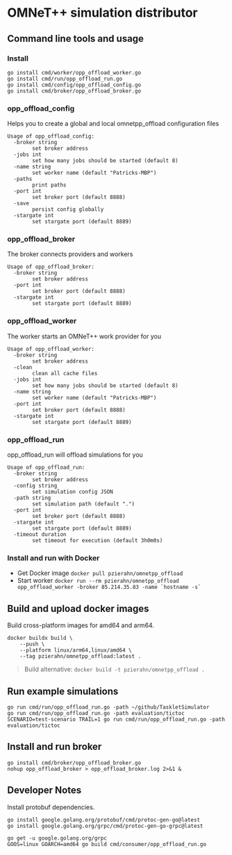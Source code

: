 # OMNeT++ simulation distributor

## Command line tools and usage

### Install

```shell
go install cmd/worker/opp_offload_worker.go
go install cmd/run/opp_offload_run.go
go install cmd/config/opp_offload_config.go
go install cmd/broker/opp_offload_broker.go
```

### opp_offload_config

Helps you to create a global and local omnetpp_offload configuration files

```
Usage of opp_offload_config:
  -broker string
        set broker address
  -jobs int
        set how many jobs should be started (default 8)
  -name string
        set worker name (default "Patricks-MBP")
  -paths
        print paths
  -port int
        set broker port (default 8888)
  -save
        persist config globally
  -stargate int
        set stargate port (default 8889)
```

### opp_offload_broker

The broker connects providers and workers

```
Usage of opp_offload_broker:
  -broker string
        set broker address
  -port int
        set broker port (default 8888)
  -stargate int
        set stargate port (default 8889)
```

### opp_offload_worker

The worker starts an OMNeT++ work provider for you

```
Usage of opp_offload_worker:
  -broker string
        set broker address
  -clean
        clean all cache files
  -jobs int
        set how many jobs should be started (default 8)
  -name string
        set worker name (default "Patricks-MBP")
  -port int
        set broker port (default 8888)
  -stargate int
        set stargate port (default 8889)
```

### opp_offload_run

opp_offload_run will offload simulations for you

```
Usage of opp_offload_run:
  -broker string
        set broker address
  -config string
        set simulation config JSON
  -path string
        set simulation path (default ".")
  -port int
        set broker port (default 8888)
  -stargate int
        set stargate port (default 8889)
  -timeout duration
        set timeout for execution (default 3h0m0s)
```

### Install and run with Docker

* Get Docker image ```docker pull pzierahn/omnetpp_offload```
* Start worker ```docker run --rm pzierahn/omnetpp_offload opp_offload_worker -broker 85.214.35.83 -name `hostname -s` ```

## Build and upload docker images

Build cross-platform images for amd64 and arm64.

```shell
docker buildx build \
    --push \
    --platform linux/arm64,linux/amd64 \
    --tag pzierahn/omnetpp_offload:latest .
```

> Build alternative: ```docker build -t pzierahn/omnetpp_offload .```

## Run example simulations

```shell
go run cmd/run/opp_offload_run.go -path ~/github/TaskletSimulator
go run cmd/run/opp_offload_run.go -path evaluation/tictoc
SCENARIO=test-scenario TRAIL=1 go run cmd/run/opp_offload_run.go -path evaluation/tictoc
```

## Install and run broker

```shell
go install cmd/broker/opp_offload_broker.go
nohup opp_offload_broker > opp_offload_broker.log 2>&1 &
```

## Developer Notes

Install protobuf dependencies.

```shell
go install google.golang.org/protobuf/cmd/protoc-gen-go@latest
go install google.golang.org/grpc/cmd/protoc-gen-go-grpc@latest

go get -u google.golang.org/grpc
GOOS=linux GOARCH=amd64 go build cmd/consumer/opp_offload_run.go
```

